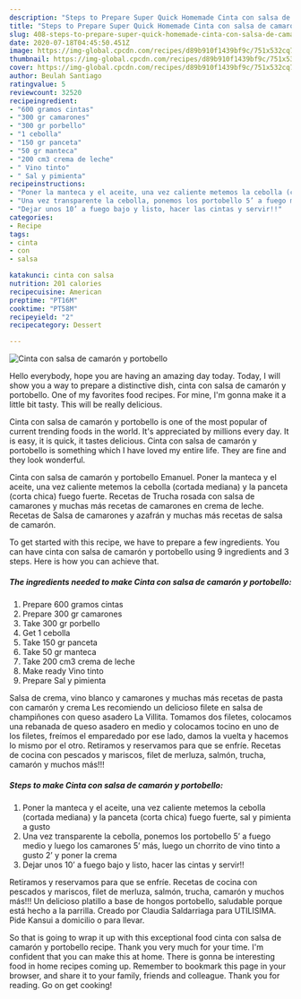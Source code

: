 ```yaml
---
description: "Steps to Prepare Super Quick Homemade Cinta con salsa de camarón y portobello"
title: "Steps to Prepare Super Quick Homemade Cinta con salsa de camarón y portobello"
slug: 408-steps-to-prepare-super-quick-homemade-cinta-con-salsa-de-camaron-y-portobello
date: 2020-07-18T04:45:50.451Z
image: https://img-global.cpcdn.com/recipes/d89b910f1439bf9c/751x532cq70/cinta-con-salsa-de-camaron-y-portobello-foto-principal.jpg
thumbnail: https://img-global.cpcdn.com/recipes/d89b910f1439bf9c/751x532cq70/cinta-con-salsa-de-camaron-y-portobello-foto-principal.jpg
cover: https://img-global.cpcdn.com/recipes/d89b910f1439bf9c/751x532cq70/cinta-con-salsa-de-camaron-y-portobello-foto-principal.jpg
author: Beulah Santiago
ratingvalue: 5
reviewcount: 32520
recipeingredient:
- "600 gramos cintas"
- "300 gr camarones"
- "300 gr porbello"
- "1 cebolla"
- "150 gr panceta"
- "50 gr manteca"
- "200 cm3 crema de leche"
- " Vino tinto"
- " Sal y pimienta"
recipeinstructions:
- "Poner la manteca y el aceite, una vez caliente metemos la cebolla (cortada mediana) y la panceta (corta chica) fuego fuerte, sal y pimienta a gusto"
- "Una vez transparente la cebolla, ponemos los portobello 5’ a fuego medio y luego los camarones 5’ más, luego un chorrito de vino tinto a gusto 2’ y poner la crema"
- "Dejar unos 10’ a fuego bajo y listo, hacer las cintas y servir!!"
categories:
- Recipe
tags:
- cinta
- con
- salsa

katakunci: cinta con salsa 
nutrition: 201 calories
recipecuisine: American
preptime: "PT16M"
cooktime: "PT58M"
recipeyield: "2"
recipecategory: Dessert

---
```



![Cinta con salsa de camarón y portobello](https://img-global.cpcdn.com/recipes/d89b910f1439bf9c/751x532cq70/cinta-con-salsa-de-camaron-y-portobello-foto-principal.jpg)

Hello everybody, hope you are having an amazing day today. Today, I will show you a way to prepare a distinctive dish, cinta con salsa de camarón y portobello. One of my favorites food recipes. For mine, I'm gonna make it a little bit tasty. This will be really delicious.

Cinta con salsa de camarón y portobello is one of the most popular of current trending foods in the world. It's appreciated by millions every day. It is easy, it is quick, it tastes delicious. Cinta con salsa de camarón y portobello is something which I have loved my entire life. They are fine and they look wonderful.

Cinta con salsa de camarón y portobello Emanuel. Poner la manteca y el aceite, una vez caliente metemos la cebolla (cortada mediana) y la panceta (corta chica) fuego fuerte. Recetas de Trucha rosada con salsa de camarones y muchas más recetas de camarones en crema de leche. Recetas de Salsa de camarones y azafrán y muchas más recetas de salsa de camarón.


To get started with this recipe, we have to prepare a few ingredients. You can have cinta con salsa de camarón y portobello using 9 ingredients and 3 steps. Here is how you can achieve that.

<!--inarticleads1-->

##### The ingredients needed to make Cinta con salsa de camarón y portobello:

1. Prepare 600 gramos cintas
1. Prepare 300 gr camarones
1. Take 300 gr porbello
1. Get 1 cebolla
1. Take 150 gr panceta
1. Take 50 gr manteca
1. Take 200 cm3 crema de leche
1. Make ready  Vino tinto
1. Prepare  Sal y pimienta


Salsa de crema, vino blanco y camarones y muchas más recetas de pasta con camarón y crema Les recomiendo un delicioso filete en salsa de champiñones con queso asadero La Villita. Tomamos dos filetes, colocamos una rebanada de queso asadero en medio y colocamos tocino en uno de los filetes, freímos el emparedado por ese lado, damos la vuelta y hacemos lo mismo por el otro. Retiramos y reservamos para que se enfríe. Recetas de cocina con pescados y mariscos, filet de merluza, salmón, trucha, camarón y muchos más!!! 

<!--inarticleads2-->

##### Steps to make Cinta con salsa de camarón y portobello:

1. Poner la manteca y el aceite, una vez caliente metemos la cebolla (cortada mediana) y la panceta (corta chica) fuego fuerte, sal y pimienta a gusto
1. Una vez transparente la cebolla, ponemos los portobello 5’ a fuego medio y luego los camarones 5’ más, luego un chorrito de vino tinto a gusto 2’ y poner la crema
1. Dejar unos 10’ a fuego bajo y listo, hacer las cintas y servir!!


Retiramos y reservamos para que se enfríe. Recetas de cocina con pescados y mariscos, filet de merluza, salmón, trucha, camarón y muchos más!!! Un delicioso platillo a base de hongos portobello, saludable porque está hecho a la parrilla. Creado por Claudia Saldarriaga para UTILISIMA. Pide Kansui a domicilio o para llevar. 

So that is going to wrap it up with this exceptional food cinta con salsa de camarón y portobello recipe. Thank you very much for your time. I'm confident that you can make this at home. There is gonna be interesting food in home recipes coming up. Remember to bookmark this page in your browser, and share it to your family, friends and colleague. Thank you for reading. Go on get cooking!
